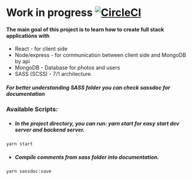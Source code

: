 # Work in progress [![CircleCI](https://circleci.com/gh/Patryk-Rozwadowski/MERN.svg?style=svg)](https://circleci.com/gh/Patryk-Rozwadowski/MERN)
#### The main goal of this project is to learn how to create full stack applications with
- React - for client side 
- Node/express - for communication between client side and MongoDB by api
- MongoDB - Database for photos and users
- SASS (SCSS) - 7/1 architecture. 


##### For better understanding SASS folder you can check sassdoc for documentation
### Available Scripts:
- ##### In the project directory, you can run: yarn start for easy start dev server and backend server.
````
yarn start
````
- ##### Compile comments from sass folder into documentation.
```
yarn sassdoc:save
````

